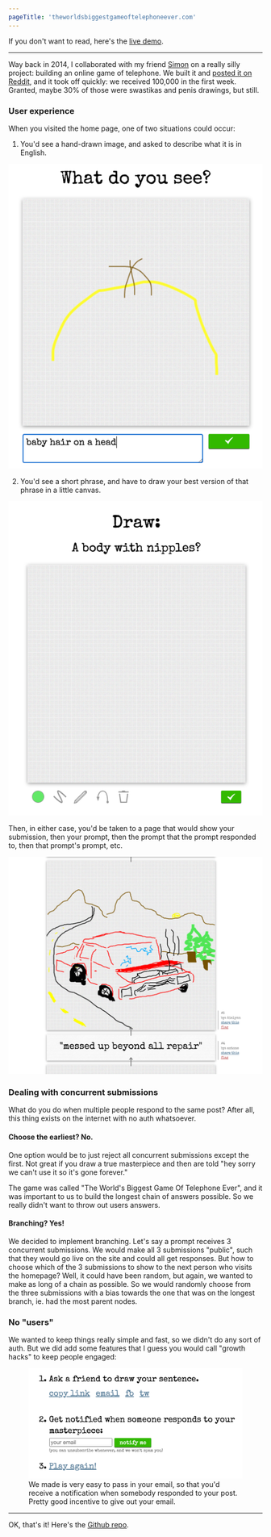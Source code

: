 ```yaml
---
pageTitle: 'theworldsbiggestgameoftelephoneever.com'
---
```


If you don't want to read, here's the [live demo](http://web-telephone.herokuapp.com).
___

Way back in 2014, I collaborated with my friend [Simon](https://github.com/7imon7ays) on a really silly project: building an online game of telephone. We built it and [posted it on Reddit](https://www.reddit.com/r/WebGames/comments/247ctc/the_worlds_biggest_game_of_telephone_ever/), and it took off quickly: we received 100,000 in the first week. Granted, maybe 30% of those were swastikas and penis drawings, but still.

### User experience

When you visited the home page, one of two situations could occur:

1) You'd see a hand-drawn image, and asked to describe what it is in English.

![drawn image](drawing.png)

2) You'd see a short phrase, and have to draw your best version of that phrase in a little canvas.

![prompt in english](english.png)

Then, in either case, you'd be taken to a page that would show your submission, then your prompt, then the prompt that the prompt responded to, then that prompt's prompt, etc.

![results page](wbgote.png)

### Dealing with concurrent submissions

What do you do when multiple people respond to the same post? After all, this thing exists on the internet with no auth whatsoever.

#### Choose the earliest? No.
One option would be to just reject all concurrent submissions except the first. Not great if you draw a true masterpiece and then are told "hey sorry we can't use it so it's gone forever." 

The game was called "The World's Biggest Game Of Telephone Ever", and it was important to us to build the longest chain of answers possible. So we really didn't want to throw out users answers.

#### Branching? Yes!
We decided to implement branching. Let's say a prompt receives 3 concurrent submissions. We would make all 3 submissions "public", such that they would go live on the site and could all get responses. But how to choose which of the 3 submissions to show to the next person who visits the homepage? Well, it could have been random, but again, we wanted to make as long of a chain as possible. So we would randomly choose from the three submissions with a bias towards the one that was on the longest branch, ie. had the most parent nodes.


### No "users"

We wanted to keep things really simple and fast, so we didn't do any sort of auth. But we did add some features that I guess you would call "growth hacks" to keep people engaged:

<figure>
    <img src="grow.png" alt="growth hacks baby">
    <figcaption>We made is very easy to pass in your email, so that you'd receive a notification when somebody responded to your post. Pretty good incentive to give out your email.</figcaption>
</figure>

---

OK, that's it! Here's the [Github repo](https://github.com/7imon7ays/web-telephone).